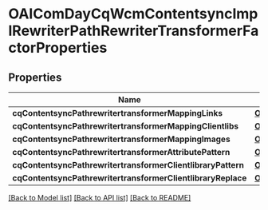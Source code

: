 # OAIComDayCqWcmContentsyncImplRewriterPathRewriterTransformerFactorProperties

## Properties
Name | Type | Description | Notes
------------ | ------------- | ------------- | -------------
**cqContentsyncPathrewritertransformerMappingLinks** | [**OAIConfigNodePropertyArray***](OAIConfigNodePropertyArray.md) |  | [optional] 
**cqContentsyncPathrewritertransformerMappingClientlibs** | [**OAIConfigNodePropertyArray***](OAIConfigNodePropertyArray.md) |  | [optional] 
**cqContentsyncPathrewritertransformerMappingImages** | [**OAIConfigNodePropertyArray***](OAIConfigNodePropertyArray.md) |  | [optional] 
**cqContentsyncPathrewritertransformerAttributePattern** | [**OAIConfigNodePropertyString***](OAIConfigNodePropertyString.md) |  | [optional] 
**cqContentsyncPathrewritertransformerClientlibraryPattern** | [**OAIConfigNodePropertyString***](OAIConfigNodePropertyString.md) |  | [optional] 
**cqContentsyncPathrewritertransformerClientlibraryReplace** | [**OAIConfigNodePropertyString***](OAIConfigNodePropertyString.md) |  | [optional] 

[[Back to Model list]](../README.md#documentation-for-models) [[Back to API list]](../README.md#documentation-for-api-endpoints) [[Back to README]](../README.md)


